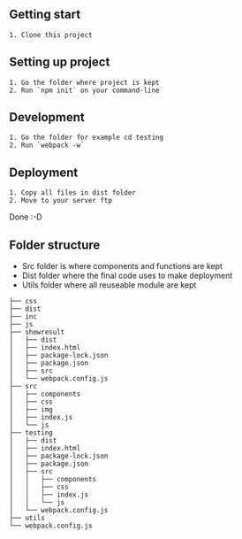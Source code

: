 ## Getting start

    1. Clone this project

## Setting up project

    1. Go the folder where project is kept
    2. Run `npm init` on your command-line

## Development

    1. Go the folder for example cd testing
    2. Run `webpack -w`

## Deployment

    1. Copy all files in dist folder
    2. Move to your server ftp

Done :-D

## Folder structure

- Src folder is where components and functions are kept
- Dist folder where the final code uses to make deployment
- Utils folder where all reuseable module are kept

```
├── css
├── dist
├── inc
├── js
├── showresult
│   ├── dist
│   ├── index.html
│   ├── package-lock.json
│   ├── package.json
│   ├── src
│   └── webpack.config.js
├── src
│   ├── components
│   ├── css
│   ├── img
│   ├── index.js
│   └── js
├── testing
│   ├── dist
│   ├── index.html
│   ├── package-lock.json
│   ├── package.json
│   ├── src
│   │   ├── components
│   │   ├── css
│   │   ├── index.js
│   │   └── js
│   └── webpack.config.js
├── utils
└── webpack.config.js

```
